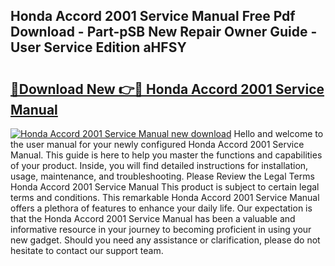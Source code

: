 ## Honda Accord 2001 Service Manual Free Pdf Download - Part-pSB New Repair Owner Guide - User Service Edition aHFSY

# <h2><a href="http://bc39876.oget.top/?id=Honda+Accord+2001+Service+Manual">🔗Download New 👉🔴 Honda Accord 2001 Service Manual</a></h2>

[![Honda Accord 2001 Service Manual new download](https://i.imgur.com/5g1atiW.png)](http://bc39876.oget.top/?id=Honda+Accord+2001+Service+Manual)
Hello and welcome to the user manual for your newly configured Honda Accord 2001 Service Manual. This guide is here to help you master the functions and capabilities of your product. Inside, you will find detailed instructions for installation, usage, maintenance, and troubleshooting. Please Review the Legal Terms Honda Accord 2001 Service Manual This product is subject to certain legal terms and conditions. This remarkable Honda Accord 2001 Service Manual offers a plethora of features to enhance your daily life. Our expectation is that the Honda Accord 2001 Service Manual has been a valuable and informative resource in your journey to becoming proficient in using your new gadget. Should you need any assistance or clarification, please do not hesitate to contact our support team.
